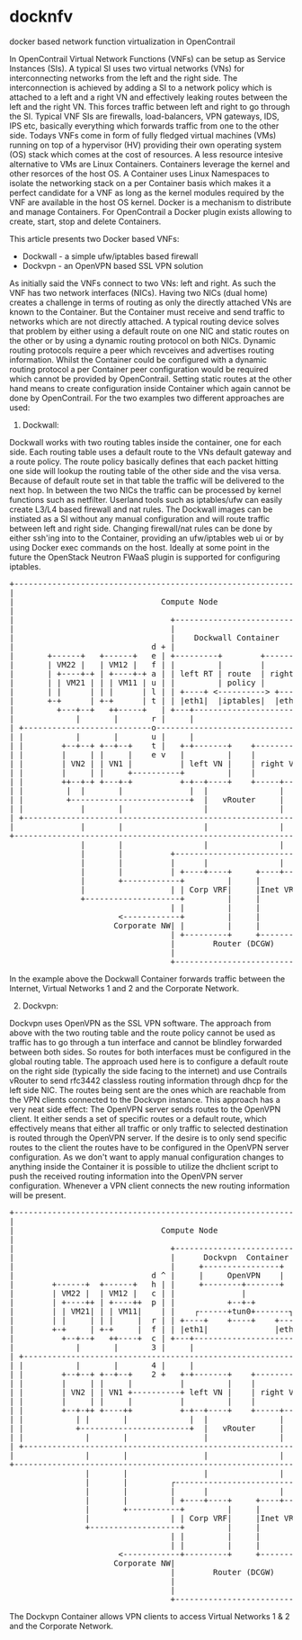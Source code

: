 # docknfv
docker based network function virtualization in OpenContrail

In OpenContrail Virtual Network Functions (VNFs) can be setup as Service Instances (SIs). A typical SI uses two virtual networks (VNs) for interconnecting networks from the left and the right side. The interconnection is achieved by adding a SI to a network policy which is attached to a left and a right VN and effectively leaking routes between the left and the right VN. This forces traffic between left and right to go through the SI. Typical VNF SIs are firewalls, load-balancers, VPN gateways, IDS, IPS etc, basically everything which forwards traffic from one to the other side. Todays VNFs come in form of fully fledged virtual machines (VMs) running on top of a hypervisor (HV) providing their own operating system (OS) stack which comes at the cost of resources. 
A less resource intesive alternative to VMs are Linux Containers. Containers leverage the kernel and other resorces of the host OS. A Container uses Linux Namespaces to isolate the networking stack on a per Container basis which makes it a perfect candidate for a VNF as long as the kernel modules required by the VNF are available in the host OS kernel. Docker is a mechanism to distribute and manage Containers. For OpenContrail a Docker plugin exists allowing to create, start, stop and delete Containers.

This article presents two Docker based VNFs:
- Dockwall - a simple ufw/iptables based firewall
- Dockvpn - an OpenVPN based SSL VPN solution

As initially said the VNFs connect to two VNs: left and right. As such the VNF has two network interfaces (NICs). Having two NICs (dual home) creates a challenge in terms of routing as only the directly attached VNs are known to the Container. But the Container must receive and send traffic to networks which are not directly attached. A typical routing device solves that problem by either using a default route on one NIC and static routes on the other or by using a dynamic routing protocol on both NICs. Dynamic routing protocols require a peer which revceives and advertises routing information. Whilst the Container could be configured with a dynamic routing protocol a per Container peer configuration would be required which cannot be provided by OpenContrail.
Setting static routes at the other hand means to create configuration inside Container which again cannot be done by OpenContrail. 
For the two examples two different approaches are used:

1. Dockwall:

Dockwall works with two routing tables inside the container, one for each side. Each routing table uses a default route to the VNs default gateway and a route policy. The route policy basically defines that each packet hitting one side will lookup the routing table of the other side and the visa versa. Because of default route set in that table the traffic will be delivered to the next hop. In between the two NICs the traffic can be processed by kernel functions such as netfilter. Userland tools such as iptables/ufw can easily create L3/L4 based firewall and nat rules. The Dockwall images can be instiated as a SI without any manual configuration and will route traffic between left and right side. Changing firewall/nat rules can be done by either ssh'ing into to the Container, providing an ufw/iptables web ui or by using Docker exec commands on the host.
Ideally at some point in the future the OpenStack Neutron FWaaS plugin is supported for configuring iptables.

<pre>
+----------------------------------------------------------------------+                     
|                                                                      |                     
|                               Compute Node                           |                     
|                                                                      |                     
|                                 +-----------------------------+      |                     
|                                 |                             |      |                     
|                                 |    Dockwall Container       |      |                     
|                             d + |                             | + d  |                     
|       +------+   +------+   e | +---------+        +----------+ | e  |                     
|       | VM22 |   | VM12 |   f | |         |        |          | | f  |                     
|       | +----+-+ | +----+-+ a | | left RT | route  | right RT | | a  |                     
|       | | VM21 | | | VM11 | u | |         | policy |          | | u  |                     
|       | |      | | |      | l | | +----+ <----------> +-----+ | | l  |                     
|       +-+      | +-+      | t | | |eth1|  |iptables|  |eth0 | | | t  |                     
|         +---+--+   ++-----+   | +---+---------------------+-+-+ |    |                     
|             |       |       r |     |                     |     | r  |                     
| +---------------------------o---------------------------------+ | o  |                     
| |           |       |       u |     |                     |   | | u  |                     
| |        +--+--+ +--+--+    t |   +-+-------+    +--------+-+ | | t  |                     
| |        |     | |     |    e v   |         |    |          | | v e  |                     
| |        | VN2 | | VN1 |          | left VN |    | right VN | |      |                     
| |        |     | |     +----------+         |    |          | |      |                     
| |        ++--+-+ +---+-+          +-+--+----+    +-----+----+ |      |                     
| |         |  |       |              |  |               |      |      |                     
| |         +-------------------------+  |   vRouter     |      |      |                     
| |            |       |                 |               |      |      |                     
| +-------------------------------------------------------------+      |                     
|              |       |                 |               |             |                     
+----------------------------------------------------------------------+                     
               |       |                 |               |                                   
               |       |          +-----------------------------+                            
               |       |          |      |               |      |                            
               |       |          | +----+----+     +----+----+ |                            
               |       +------------+         |     |         | |                            
               |                  | | Corp VRF|     |Inet VRF | |                            
               +--------------------+         |     |         | |                            
                                  | |         |     |         | |                            
                       <------------+         |     |         +---------->                   
                      Corporate NW| |         |     |         | |Internet                    
                                  | +---------+     +---------+ |                            
                                  |        Router (DCGW)        |                            
                                  |                             |                            
                                  +-----------------------------+                            
</pre>
In the example above the Dockwall Container forwards traffic between the Internet, Virtual Networks 1 and 2 and the Corporate Network.


2. Dockvpn: 

Dockvpn uses OpenVPN as the SSL VPN software. The approach from above with the two routing table and the route policy cannot be used as traffic has to go through a tun interface and cannot be blindley forwarded between both sides. So routes for both interfaces must be configured in the global routing table. The approach used here is to configure a default route on the right side (typically the side facing to the internet) and use Contrails vRouter to send rfc3442 classless routing information through dhcp for the left side NIC. The routes being sent are the ones which are reachable from the VPN clients connected to the Dockvpn instance. This approach has a very neat side effect: The OpenVPN server sends routes to the OpenVPN client. It either sends a set of specific routes or a default route, which effectively means that either all traffic or only traffic to selected destination is routed through the OpenVPN server. If the desire is to only send specific routes to the client the routes have to be configured in the OpenVPN server configuration. As we don't want to apply manual configuration changes to anything inside the Container it is possible to utilize the dhclient script to push the received routing information into the OpenVPN server configuration. Whenever a VPN client connects the new routing information will be present.

<pre>
+----------------------------------------------------------------------+  
|                                                                      |  
|                               Compute Node                           |  
|                                                                      |  
|                                 +-----------------------------+      |  
|                                 |      Dockvpn  Container     |      |  
|                                 |     +----------------+      |      |  
|                             d ^ |     |     OpenVPN    |      |      |  
|        +------+  +------+   h | |     +--------+-------+      | + d  |  
|        | VM22 |  | VM12 |   c | |              |              | | e  |  
|        | +----++ | +----++  p | |           +--+-+            | | f  |  
|        | | VM21| | | VM11|    | |    ┌------+tun0+-------┐    | | a  |  
|        | |     | | |     |  r | | +----+    +----+    +-----+ | | u  |  
|        +-+     | +-+     |  f | | |eth1|              |eth0 | | | l  |  
|          +--+--+   ++----+  c | +---+---------------------+-+-+ | t  |  
|             |       |       3 |     |                     |     |    |  
| +-------------------------------------------------------------+ | r  |  
| |           |       |       4 |     |                     |   | | o  |  
| |        +--+--+ +--+--+    2 +   +-+-------+    +--------+-+ | | u  |  
| |        |     | |     |          |         |    |          | | | t  |  
| |        | VN2 | | VN1 +----------+ left VN |    | right VN | | v e  |  
| |        |     | |     |          |         |    |          | |      |  
| |        +--+-++ +----++          +-+--+----+    +-----+----+ |      |  
| |           | |       |             |  |               |      |      |  
| |           +-----------------------+  |   vRouter     |      |      |  
| |             |       |                |               |      |      |  
| +-------------------------------------------------------------+      |  
|               |       |                |               |             |  
+----------------------------------------------------------------------+  
                |       |                |               |                
                |       |         ┌-----------------------------+         
                |       |         |      |               |      |         
                |       |         | +----+----+     +----+----+ |         
                |       +-----------+         |     |         | |         
                |                 | | Corp VRF|     |Inet VRF | |         
                +-------------------+         |     |         | |         
                                  | |         |     |         | |         
                                  | |         |     |         | |         
                       <------------+---------+     +---------+---------->
                      Corporate NW|                             | Internet
                                  |        Router (DCGW)        |         
                                  |                             |         
                                  |                             |         
                                  +-----------------------------+         
</pre>

The Dockvpn Container allows VPN clients to access Virtual Networks 1 & 2 and the Corporate Network.
